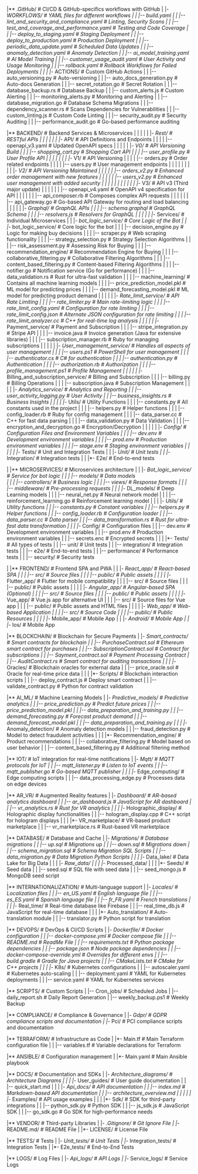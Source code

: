 |** .GitHub/                              # CI/CD & GitHub-specifics workflows with GitHub 
|   |*- WORKFLOWS/                        # YAML files for different workflows
|   |   |-- build.yaml
|   |   |-- lint_and_security_and_compliance.yaml  # Linting, Security Scans
|   |   |-- test_and_coverage_and_performance.yaml # Testing and Code Coverage
|   |   |-- deploy_to_staging.yaml        # Staging Deployment
|   |   |-- deploy_to_production.yaml     # Production Deployment
|   |   |-- periodic_data_update.yaml     # Scheduled Data Updates
|   |   |-- anomaly_detection.yaml        # Anomaly Detection
|   |   |-- ai_model_training.yaml        # AI Model Training
|   |   |-- customer_usage_audit.yaml     # User Activity and Usage Monitoring
|   |   |-- rollback.yaml                 # Rollback Workflows for Failed Deployments
|   |
|   |*- ACTIONS/                         # Custom GitHub Actions
|   |   |-- auto_versioning.py           # Auto-versioning
|   |   |-- auto_docs_generation.py      # Auto-docs Generation
|   |   |-- secret_rotation.go           # Secret Rotation
|   |   |-- database_backup.rs           # Database Backup
|   |   |-- custom_alerts.js             # Custom Alerting
|   |   |-- monitoring_alerts.py         # Monitoring and Alerting
|   |   |-- database_migration.go        # Database Schema Migrations
|   |   |-- dependency_scanner.rs        # Scans Dependencies for Vulnerabilities
|   |   |-- custom_linting.js            # Custom Code Linting
|   |   |-- security_audit.py            # Security Auditing
|   |   |-- performance_audit.go         # Go-based performance auditing

    
|** BACKEND/                             # Backend Services & Microservices
|   |   |
|   |   |*- Rest/                        # RESTful APIs
|   |   |
|   |   |   |*- API/                     # API Definitions and Endpoints
|   |   |   |   |-- openapi_v3.yaml      # Updated OpenAPI specs
|   |   |
|   |   |*- V0/                          # API Versioning Build
|   |   |   |-- shopping_cart.py         # Shopping Cart API
|   |   |   |-- user_profile.py          # User Profile API
|   |   |   |
|   |   |   |*- V1/                      # API Versioning
|   |   |   |   |-- orders.py            # Order related endpoints
|   |   |   |   |-- users.py             # User management endpoints
|   |   |   |   |
|   |   |   |   |*- V2/                  # API Versioning Maintained
|   |   |   |   |   |-- orders_v2.py      # Enhanced order management with new features
|   |   |   |   |   |-- users_v2.py       # Enhanced user management with added security
|   |   |   |   |   |
|   |   |   |   |   |*- V3/               # API v3 (Third major update)
|   |   |   |   |   |   |-- openapi_v4.yaml  # OpenAPI v4 specification for API
|   |   |   |   |   |   |-- api_composer.rb   # Composes complex API requests
|   |   |   |   |   |   |-- api_gateway.go   # Go-based API Gateway for routing and load balancing 
|   |   |
|   |   |*- Graphql/                     # GraphQL APIs
|   |   |   |-- schema.graphql           # GraphQL Schema
|   |   |   |-- resolvers.js             # Resolvers for GraphQL
|   |   |
|   |   |*- Services/                    # Individual Microservices
|   |   |*- bot_logic_service/           # Core Logic of the Bot
|   |   |*- bot_logic_service/            # Core logic for the bot
|   |   |   |-- decision_engine.py       # Logic for making buy decisions
|   |   |   |-- scraper.py               # Web scraping functionality
|   |   |   |-- strategy_selection.py    # Strategy Selection Algorithms
|   |   |   |-- risk_assessment.py       # Assessing Risk for Buying
|   |   |   |-- recommendation_engine/   # Recommendation Engine for Buying
|   |   |   |-- collaborative_filtering.py          # Collaborative Filtering Algorithms
|   |   |   |-- content_based_filtering.py          # Content-based Filtering Algorithms
|   |   |   |-- notifier.go              # Notification service (Go for performance)
|   |   |   |-- data_validation.rs       # Rust for ultra-fast validation
|   |   |   |-- machine_learning/         # Contains all machine learning models
|   |   |   |-- price_prediction_model.pkl          # ML model for predicting prices
|   |   |   |-- demand_forecasting_model.pkl        # ML model for predicting product demand
|   |   |
|   |   |*- Rate_limit_service/          # API Rate Limiting
|   |   |   |-- rate_limiter.py           # Main rate-limiting logic
|   |   |   |-- rate_limit_config.yaml    # Configuration for rate limiting
|   |   |   |-- rate_limit_config.json    # Alternate JSON configuration for rate limiting
|   |   |   |-- rate_limit_analyzer.cc   # C++ for real-time log analysis
|   |   |
|   |   |*- Payment_service/             # Payment and Subscription
|   |   |   |-- stripe_integration.py    # Stripe API
|   |   |   |-- invoice.java             # Invoice generation (Java for extensive libraries)
|   |   |   |-- subscription_manager.rb  # Ruby for managing subscriptions
|   |   |
|   |   |*- User_management_service/      # Handles all aspects of user management
|   |   |   |-- users.ps1                # PowerShell for user management
|   |   |   |-- authenticator.cs         # C# for authentication
|   |   |   |-- authentication.py        # Authentication
|   |   |   |-- authorization.rb         # Authorization
|   |   |   |-- profile_management.ps1   # Profile Management
|   |   |
|   |   |*- Billing_and_subscription_service/       # Billing and Subscription
|   |   |   |-- billing.py               # Billing Operations
|   |   |   |-- subscription.java        # Subscription Management
|   |
|   |   |*- Analytics_service/           # Analytics and Reporting
|   |       |-- user_activity_logging.py # User Activity
|   |       |-- business_insights.rs     # Business Insights
|   |
|   |   |*- Utils/                       # Utility Functions
|   |   |   |-- constants.py             # All constants used in the project
|   |   |   |-- helpers.py               # Helper functions
|   |   |   |-- config_loader.rb         # Ruby for config management
|   |   |   |-- data_parser.cc           # C++ for fast data parsing
|   |   |   |-- data_validation.py       # Data Validation
|   |   |   |-- encryption_and_decryption.go         # Encryption/Decryption
|   |   |
|   |   |*- Config/                      # Configuration Files and Environment Variables
|   |   |   |-- dev.env                  # Development environment variables
|   |   |   |-- prod.env                 # Production environment variables
|   |   |   |-- stage.env                # Staging environment variables
|   |   |
|   |   |*- Tests/                       # Unit and Integration Tests
|   |   |*- Unit/                        # Unit tests
|   |   |*- Integration/                 # Integration tests
|   |   |*- E2e/                         # End-to-end tests

           
|   |** MICROSERVICES/                    # Microservices architecture
|   |   |*- Bot_logic_service/            # Service for bot logic
|   |   |   |-- models/                  # Data models      
|   |   |   |-- controllers/             # Business logic
|   |   |   |-- views/                   # Response formats
|   |   |   |-- middleware/              # Pre-processing requests
|   |
|   |*- DL_models/                        # Deep Learning models
|   |   |   |-- neural_net.py             # Neural network model
|   |   |   |-- reinforcement_learning.go # Reinforcement learning model
|   |
|   |*- Utils/                            # Utility functions
|   |   |-- constants.py                  # Constant variables
|   |   |-- helpers.py                    # Helper functions
|   |   |-- config_loader.rb              # Configuration loader
|   |   |-- data_parser.cc                # Data parser
|   |   |-- data_transformation.rs       # Rust for ultra-fast data transformation
|   |
|   |*- Config/                           # Configuration files
|   |   |-- dev.env                       # Development environment variables
|   |   |-- prod.env                      # Production environment variables
|   |   |-- secrets.enc                  # Encrypted secrets
|   |
|   |*- Tests/                            # All types of tests
|   |   |-- unit/                         # Unit tests
|   |   |-- integration/                  # Integration tests
|   |   |-- e2e/                          # End-to-end tests
|   |   |-- performance/                 # Performance tests
|   |   |-- security/                     # Security tests

    
|   |** FRONTEND/                        # Frontend SPA and PWA
|   |   |*- React_app/                   # React-based SPA
|   |   |   |-- src/                     # Source files
|   |   |   |-- public/                  # Public assets
|   |
|   |   |*- Flutter_app/                 # Flutter for mobile compatibility
|   |   |   |-- src/                     # Source files
|   |   |   |-- public/                  # Public assets
|   |
|   |   |*- Angular_app/                 # Angular-based SPA (Optional)
|   |   |   |-- src/                     # Source files
|   |   |   |-- public/                  # Public assets
|   |
|   |   |*- Vue_app/                     # Vue.js app for alternative UI
|   |   |   |-- src/                      # Source files for Vue app
|   |   |   |-- public/                   # Public assets and HTML files
|   |
|   |   |*- Web_app/                     # Web-based Application
|   |   |   |-- src/                     # Source Code
|   |   |   |-- public/                  # Public Resources
|   |
|   |   |*- Mobile_app/                  # Mobile App
|   |   |*- Android/                     # Mobile App
|   |   |*- Ios/                         # Mobile App

    
|** BLOCKCHAIN/                          # Blockchain for Secure Payments
|   |*- Smart_contracts/                 # Smart contracts for blockchain
|   |   |-- PurchaseContract.sol         # Ethereum smart contract for purchases
|   |   |-- SubscriptionContract.sol     # Contract for subscriptions
|   |   |-- Sayment_contract.sol         # Payment Processing Contract
|   |   |-- AuditContract.rs              # Smart contract for auditing transactions
|   |
|   |*- Oracles/                         # Blockchain oracles for external data
|   |   |-- price_oracle.sol             # Oracle for real-time price data
|   |
|   |*- Scripts/                         # Blockchain interaction scripts
|   |   |-- deploy_contract.js           # Deploy smart contract
|   |   |-- validate_contract.py         # Python for contract validation

    
|** AI_ML/                               # Machine Learning Models
|   |*- Predictive_models/               # Predictive analytics
|   |   |-- price_prediction.py          # Predict future prices
|   |   |-- price_prediction_model.pkl
|   |   |-- data_preparation_and_training.py
|   |   |-- demand_forecasting.py        # Forecast product demand
|   |   |-- demand_forecast_model.pkl
|   |   |-- data_preparation_and_training.py
|   |
|   |*- Anomaly_detection/               # Anomaly detection models
|   |   |-- fraud_detection.py            # Model to detect fraudulent activities
|   |
|   |*- Recommendation_engine/           # Product recommendations
|   |   |-- collaborative_filtering.py    # Model based on user behavior
|   |   |-- content_based_filtering.py   # Additional filtering method

  
|** IOT/                                 # IoT integration for real-time notifications
|   |*- Mqtt/                            # MQTT protocols for IoT
|   |   |-- mqtt_listener.py             # Listen to IoT events
|   |   |-- mqtt_publisher.go            # Go-based MQTT publisher
|   |
|   |*- Edge_computing/                  # Edge computing scripts
|   |   |-- data_processing_edge.py       # Processes data on edge devices

   
|** AR_VR/                               # Augmented Reality features
|   |*- Dashboard/                       # AR-based analytics dashboard
|   |   |-- ar_dashboard.js              # JavaScript for AR dashboard
|   |   |-- vr_analytics.rs              # Rust for VR analytics
|   |
|   |*- Holographic_display/              # Holographic display functionalities
|   |   |-- hologram_display.cpp          # C++ script for hologram displays
|   |
|   |*- VR_marketplace/                  # VR-based product marketplace
|   |   |-- vr_marketplace.rs             # Rust-based VR marketplace

 
|** DATABASE/                            # Database and Cache
|   |*- Migrations/                      # Database migrations
|   |   |-- up.sql                       # Migrations up
|   |   |-- down.sql                     # Migrations down
|   |   |-- schema_migration.sql         # Schema Migration SQL Scripts
|   |   |-- data_migration.py            # Data Migration Python Scripts
|   |
|   |*- Data_lake/                       # Data Lake for Big Data
|   |
|   |*- Raw_data/
|   |
|   |*- Processed_data/
|   |
|   |*- Seeds/                           # Seed data
|   |   |-- seed.sql                     # SQL file with seed data
|   |   |-- seed_mongo.js                # MongoDB seed script

 
|** INTERNATIONALIZATION/                 # Multi-language support
|   |*- Locales/                          # Localization files
|   |   |-- en_US.yaml                    # English language file
|   |   |-- es_ES.yaml                    # Spanish language file
|   |   |-- fr_FR.yaml                   # French translations
|   |
|   |*- Real_time/                       # Real-time database like Firebase
|   |   |-- real_time_db.js               # JavaScript for real-time database
|   |
|   |*- Auto_translation/                # Auto-translation module
|   |   |-- translator.py                 # Python script for translation

      
|** DEVOPS/                              # DevOps & CI/CD Scripts
|   |*- Dockerfile/                      # Docker configuration
|   |   |-- docker-compose.yml           # Docker compose file
|   |   |-- README.md                    # ReadMe File
|   |   |-- requirements.txt             # Python package dependencies
|   |   |-- package.json                 # Node package dependencies
|   |   |-- docker-compose-override.yml  # Overrides for different envs
|   |   |-- build.gradle                 # Gradle for Java projects
|   |   |-- CMakeLists.txt               # CMake for C++ projects
|   |
|   |*- K8s/                              # Kubernetes configurations
|   |   |-- autoscaler.yaml              # Kubernetes auto-scaling
|   |   |-- deployment.yaml               # YAML for Kubernetes deployments
|   |   |-- service.yaml                  # YAML for Kubernetes services

 
|** SCRIPTS/                             # Custom Scripts
|   |-- Cron_jobs/                       # Scheduled Jobs
|       |-- daily_report.sh              # Daily Report Generation
|       |-- weekly_backup.ps1            # Weekly Backup

     
|** COMPLIANCE/                          # Compliance & Governance
|   |*- Gdpr/                             # GDPR compliance scripts and documentation
|   |*- Pci/                              # PCI compliance scripts and documentation

    
|** TERRAFORM/                           # Infrastructure as Code
|   |*- Main.tf                           # Main Terraform configuration file
|   |   |-- variables.tf                  # Variable declarations for Terraform

          
|** ANSIBLE/                              # Configuration management
|   |*- Main.yaml                         # Main Ansible playbook

            
|** DOCS/                                # Documentation and SDKs
|   |*- Architecture_diagrams/           # Architecture Diagrams
|   |
|   |*- User_guides/                     # User guide documentation
|   |   |-- quick_start.md
|   |
|   |*- Api_docs/                        # API documentation
|   |   |-- index.md                     # Markdown-based API documentation
|   |   |-- architecture_overview.md
|   |
|   |
|   |*- Examples/                        # API usage examples
|   |
|   |*- Sdk/                             # SDK for third-party integrations
|   |   |-- python_sdk.py                # Python SDK
|   |   |-- js_sdk.js                    # JavaScript SDK
|   |   |-- go_sdk.go                    # Go SDK for high-performance needs

 
|** VENDOR/                              # Third-party Libraries
|   |*- .Gitignore/                      # Git Ignore File
|   |*- README.md/                       # README File
|   |*- LICENSE/                         # License File

    
|** TESTS/                               # Tests
|   |*- Unit_tests/                      # Unit Tests
|   |*- Integration_tests/               # Integration Tests
|   |*- E2e_tests/                       # End-to-End Tests

            
|** LOGS/                                # Log Files
|   |*- Api_logs/                        # API Logs
|   |*- Service_logs/                    # Service Logs
